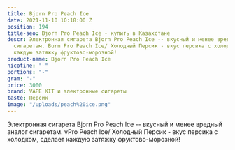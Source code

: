 ```yaml
---
title: Bjorn Pro Peach Ice
date: 2021-11-10 10:18:00 Z
position: 194
title-seo: Bjorn Pro Peach Ice - купить в Казахстане
descr: Электронная сигарета Bjorn Pro Peach Ice -- вкусный и менее вредный аналог
  сигаретам. Burn Pro Peach Ice/ Холодный Персик - вкус персика с холодком, сделает
  каждую затяжку фруктово-морозной!
product-name: Bjorn Pro Peach Ice
nicotine: "-"
portions: "-"
gram: "-"
price: 3000
brand: VAPE KIT и электронные сигареты
taste: Персик
image: "/uploads/peach%20ice.png"
---
```


Электронная сигарета Bjorn Pro Peach Ice -- вкусный и менее вредный аналог сигаретам. vPro Peach Ice/ Холодный Персик - вкус персика с холодком, сделает каждую затяжку фруктово-морозной!
